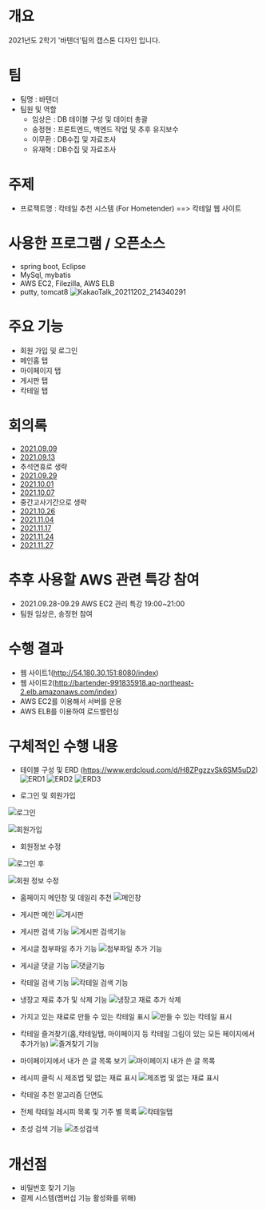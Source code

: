 
# 개요 
2021년도 2학기 '바텐더'팀의 캡스톤 디자인 입니다.

# 팀
- 팀명 : 바텐더
- 팀원 및 역할
   - 임상은 : DB 테이블 구성 및 데이터 총괄
   - 송정현 : 프론트엔드, 백엔드 작업 및 추후 유지보수
   - 이무환 : DB수집 및 자료조사
   - 유재혁 : DB수집 및 자료조사
# 주제
- 프로젝트명 : 칵테일 추천 시스템 (For Hometender) ==> 칵테일 웹 사이트 

# 사용한 프로그램 / 오픈소스
- spring boot, Eclipse
- MySql, mybatis
- AWS EC2, Filezilla, AWS ELB
- putty, tomcat8
![KakaoTalk_20211202_214340291](https://user-images.githubusercontent.com/63418624/144466664-20c4bb6a-2c31-4fbe-82f6-a29d6d4e5bb0.png)

# 주요 기능
- 회원 가입 및 로그인
- 메인홈 탭
- 마이페이지 탭
- 게시판 탭
- 칵테일 탭

# 회의록
- [2021.09.09](회의록/회의록_20210909.hwp)
- [2021.09.13](회의록/회의록_20210913.hwp)
- 추석연휴로 생략
- [2021.09.29](회의록/회의록_20210929.hwp)
- [2021.10.01](회의록/회의록_20211001.hwp)
- [2021.10.07](회의록/회의록_20211007.hwp)
- 중간고사기간으로 생략
- [2021.10.26](회의록/회의록_20211026.hwp)
- [2021.11.04](회의록/회의록_20211104.hwp)
- [2021.11.17](회의록/회의록_20211117.hwp)
- [2021.11.24](회의록/회의록_20211124.hwp)
- [2021.11.27](회의록/회의록_20211127.hwp)

# 추후 사용할 AWS 관련 특강 참여
- 2021.09.28-09.29 AWS EC2 관리 특강 19:00~21:00 
- 팀원 임상은, 송정현 참여

# 수행 결과
- 웹 사이트1(http://54.180.30.151:8080/index)
- 웹 사이트2(http://bartender-991835918.ap-northeast-2.elb.amazonaws.com/index) 
- AWS EC2를 이용해서 서버를 운용
- AWS ELB를 이용하여 로드밸런싱

# 구체적인 수행 내용
- 테이블 구성 및 ERD (https://www.erdcloud.com/d/H8ZPgzzvSk6SM5uD2)
![ERD1](https://user-images.githubusercontent.com/63418624/144480342-4dd0da76-09e1-465c-8513-ff952c065763.PNG)
![ERD2](https://user-images.githubusercontent.com/63418624/144480379-b4f936e0-eae2-446c-b4dc-af31953a09b5.PNG)
![ERD3](https://user-images.githubusercontent.com/63418624/144480388-d4eeba62-2fef-4767-9732-5528032b5ca2.PNG)

- 로그인 및 회원가입

![로그인](https://user-images.githubusercontent.com/63418624/144480439-a6d689ca-eaee-401c-9b15-3a90ba244a8e.PNG)

![회원가입](https://user-images.githubusercontent.com/63418624/144480449-d45f4a5c-fd28-4361-8ea3-337d210e2228.PNG)

- 회원정보 수정

![로그인 후](https://user-images.githubusercontent.com/63418624/144480478-194c4b5c-bed0-4821-8621-5dfc9cd7beca.PNG)

![회원 정보 수정](https://user-images.githubusercontent.com/63418624/144480459-0c989d97-19d9-48a8-ab38-7536ae58d93f.PNG)

- 홈페이지 메인창 및 데일리 추천
![메인창](https://user-images.githubusercontent.com/63418624/144480583-d93be55d-0cae-4be2-8b26-f7f3ff0b08af.PNG)

- 게시판 메인
![게시판](https://user-images.githubusercontent.com/63418624/144480533-aaf70367-018c-408b-8df9-c0ae0957a1f3.PNG)

- 게시판 검색 기능
![게시판 검색기능](https://user-images.githubusercontent.com/63418624/144480518-42baa850-d3e0-4b25-8d1f-b55092db72e7.PNG)

- 게시글 첨부파일 추가 기능
![첨부파일 추가 기능](https://user-images.githubusercontent.com/63418624/144480629-7140f6c1-8d80-408d-b578-cf0bc51cadf0.PNG)

- 게시글 댓글 기능
![댓글기능](https://user-images.githubusercontent.com/63418624/144480547-5465c999-8160-4e3a-96d1-5b4bd90e54a2.PNG)

- 칵테일 검색 기능
![칵테일 검색 기능](https://user-images.githubusercontent.com/63418624/144480654-7558b2a9-e56e-4ea3-a0ce-c7b65a6bdefb.png)

- 냉장고 재료 추가 및 삭제 기능
![냉장고 재료 추가 삭제](https://user-images.githubusercontent.com/63418624/144480539-a3cc862a-b35f-472e-962b-9218d5b21df9.PNG)

- 가지고 있는 재료로 만들 수 있는 칵테일 표시
![만들 수 있는 칵테일 표시](https://user-images.githubusercontent.com/63418624/144480576-b2ffbd83-936a-4794-b3c1-a105f53a7ae6.PNG)

- 칵테일 즐겨찾기(홈,칵테일탭, 마이페이지 등 칵테일 그림이 있는 모든 페이지에서 추가가능)
![즐겨찾기 기능](https://user-images.githubusercontent.com/63418624/144480596-0644cd59-46f4-461c-998a-fda85def9a43.PNG)

- 마이페이지에서 내가 쓴 글 목록 보기 
![마이페이지 내가 쓴 글 목록](https://user-images.githubusercontent.com/63418624/144480565-c9ef4123-fa95-4e2c-b85c-9ca7ef3ef98b.PNG)

- 레시피 클릭 시 제조법 및 없는 재료 표시
![제조법 및 없는 재료 표시](https://user-images.githubusercontent.com/63418624/144480586-8d1e482e-0fb7-4dfc-b456-60a67cb372fb.PNG)

- 칵테일 추천 알고리즘 단면도

- 전체 칵테일 레시피 목록 및 기주 별 목록
![칵테일탭](https://user-images.githubusercontent.com/63418624/144480667-a81d553f-5923-4569-b231-00584dcc540e.PNG)

- 초성 검색 기능
![초성검색](https://user-images.githubusercontent.com/63418624/144480643-b1b5fb33-fb47-4d30-807f-529b447b7d99.PNG)

# 개선점
- 비밀번호 찾기 기능
- 결제 시스템(멤버십 기능 활성화를 위해)
